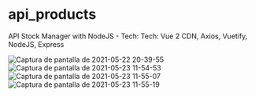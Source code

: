 # api_products
API Stock Manager with NodeJS - Tech: Tech: Vue 2 CDN, Axios, Vuetify, NodeJS, Express 

![Captura de pantalla de 2021-05-22 20-39-55](https://user-images.githubusercontent.com/53159393/119243631-ecca9d00-bb3e-11eb-9b15-7cc84ae1e038.png)
![Captura de pantalla de 2021-05-23 11-54-53](https://user-images.githubusercontent.com/53159393/119265641-ca2b9900-bbbd-11eb-8807-3264aa64bcfa.png)
![Captura de pantalla de 2021-05-23 11-55-07](https://user-images.githubusercontent.com/53159393/119265643-cb5cc600-bbbd-11eb-8838-4970a82d3150.png)
![Captura de pantalla de 2021-05-23 11-55-19](https://user-images.githubusercontent.com/53159393/119265645-cc8df300-bbbd-11eb-8d75-b994d1866235.png)
